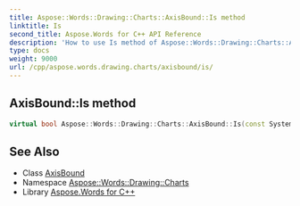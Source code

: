```yaml
---
title: Aspose::Words::Drawing::Charts::AxisBound::Is method
linktitle: Is
second_title: Aspose.Words for C++ API Reference
description: 'How to use Is method of Aspose::Words::Drawing::Charts::AxisBound class in C++.'
type: docs
weight: 9000
url: /cpp/aspose.words.drawing.charts/axisbound/is/
---
```

## AxisBound::Is method




```cpp
virtual bool Aspose::Words::Drawing::Charts::AxisBound::Is(const System::TypeInfo &target) const override
```

## See Also

* Class [AxisBound](../)
* Namespace [Aspose::Words::Drawing::Charts](../../)
* Library [Aspose.Words for C++](../../../)

